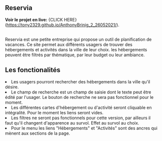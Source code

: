 <h2>Reservia</h2>

**Voir le projet en live:** {CLICK HERE}(https://tony2329.github.io/AnthonyBrinig_2_26052021/).<br><br>

Reservia est une petite entreprise qui propose un outil de planification de vacances.
Ce site permet aux différents usagers de trouver des hébergements et activités dans la ville de leur choix.
les hébergements peuvent être filtrés par thématique, par leur budget ou leur ambiance.

<h2>Les fonctionalités</h2>

<li> Les usagers pourront rechercher des hébergements dans la ville qu'il désire.
<li> Le champ de recherche est un champ de saisie dont le texte peut être édité par l'usager. Le bouton de recherche ne sera pas fonctionnel pour le moment.
<li> Les différentes cartes d'hébergement ou d'activité seront cliquable en intégralité. Pour le moment les liens seront vides.
<li> Les filtres ne seront pas fonctionnels pour cette version, par ailleurs il faut qu'il changent d'apparence au survol. Effet au survol au choix.
<li> Pour le menu les liens "Hébergements" et "Activités" sont des ancres qui mènent aux sections de la page.
